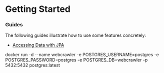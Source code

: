 # Getting Started

### Guides
The following guides illustrate how to use some features concretely:

* [Accessing Data with JPA](https://spring.io/guides/gs/accessing-data-jpa/)


docker run -d --name webcrawler -e POSTGRES_USERNAME=postgres -e POSTGRES_PASSWORD=postgres -e POSTGRES_DB=webcrawler -p 5432:5432 postgres:latest
